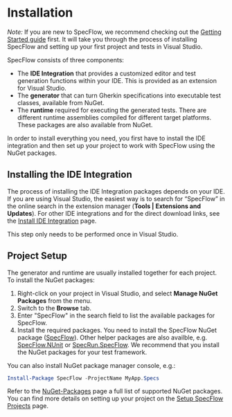# Installation

_Note:_ If you are new to SpecFlow, we recommend checking out the [Getting Started guide](http://go.specflow.org/getting-started) first. It will take you through the process of installing SpecFlow and setting up your first project and tests in Visual Studio.

SpecFlow consists of three components:

* The **IDE Integration** that provides a customized editor and test generation functions within your IDE. This is provided as an extension for Visual Studio.
* The **generator** that can turn Gherkin specifications into executable test classes, available from NuGet.
* The **runtime** required for executing the generated tests. There are different runtime assemblies compiled for different target platforms. These packages are also available from NuGet.

In order to install everything you need, you first have to install the IDE integration and then set up your project to work with SpecFlow using the NuGet packages.

## Installing the IDE Integration

The process of installing the IDE Integration packages depends on your IDE. If you are using Visual Studio, the easiest way is to search for “SpecFlow” in the online search in the extension manager (**Tools | Extensions and Updates**). For other IDE integrations and for the direct download links, see the [Install IDE Integration](Install-IDE-Integration.md) page.

This step only needs to be performed once in Visual Studio.

## Project Setup

The generator and runtime are usually installed together for each project. To install the NuGet packages:

1. Right-click on your project in Visual Studio, and select **Manage NuGet Packages** from the menu.
1. Switch to the **Browse** tab.
1. Enter "SpecFlow" in the search field to list the available packages for SpecFlow.
1. Install the required packages. You need to install the SpecFlow NuGet package ([SpecFlow](http://www.nuget.org/packages/SpecFlow])).
Other helper packages are also availble, e.g. [SpecFlow.NUnit](http://www.nuget.org/packages/SpecFlow.NUnit) or [SpecRun.SpecFlow](http://www.nuget.org/packages/SpecRun.SpecFlow). We recommend that you install the NuGet packages for your test framework.

You can also install NuGet package manager console, e.g.:

``` PowerShell
Install-Package SpecFlow -ProjectName MyApp.Specs
```

Refer to the [NuGet-Packages](NuGet-Packages.md) page a full list of supported NuGet packages. You can find more details on setting up your project on the [Setup SpecFlow Projects]() page.